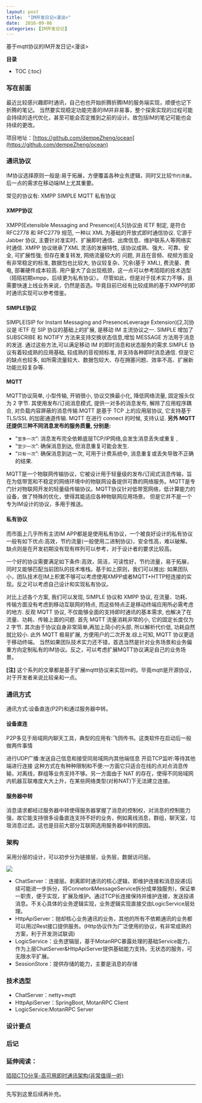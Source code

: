 ```yaml
---
layout: post
title:  "IM开发日记<漫谈>"
date:  2016-09-06
categories: [IM开发日记]
---
```


基于mqtt协议的IM开发日记<漫谈>

**目录**

* TOC
{:toc}

### 写在前面

最近比较感兴趣即时通讯，自己也也开始折腾折腾IM的服务端实现，顺便也记下折腾的笔记。
当然要实现稳定功能完善的IM并非易事，整个探索实现的过程可能会持续的迭代优化，甚至可能会否定推到之前的设计。故包括IM的笔记可能也会持续的更改。

项目地址：[https://github.com/dempeZheng/ocean](https://github.com/dempeZheng/ocean)


### 通讯协议

IM协议选择原则一般是:易于拓展，方便覆盖各种业务逻辑，同时又比较`节约流量`。后一点的需求在移动端IM上尤其重要。

常见的协议有:
XMPP
SIMPLE
MQTT
私有协议

#### XMPP协议
XMPP(Extensible Messaging and Presence)[4,5]协议由 IETF 制定, 是符合 RFC2778 和 RFC2779 规范, 一种以 XML 为基础的开放式即时通信协议. 它源于Jabber 协议, 主要针对准实时、扩展即时通信、出席信息、维护联系人等网络实时通信. XMPP 协议继承了XML 灵活的发展特性, 该协议成熟、强大、可靠、安全, 可扩展性强; 但存在重复转发, 网络流量较大的
问题, 并且在音频、视频方面没有非常稳定的标准, 数据包也比较大, 协议较复杂、冗余(基于 XML), 费流量、费电, 部署硬件成本较高. 用户量大了会出现瓶颈，这一点可以参考陌陌的技术选型（陌陌初期xmpp，后续更为私有协议）。
尽管如此，但是对于技术实力不够，且需要快速上线业务来说，仍然是首选。毕竟目前已经有比较成熟的基于XMPP的即时通讯实现可以参考借鉴。

#### SIMPLE协议
SIMPLE(SIP for Instant Messaging and PresenceLeverage Extension)[2,3]协议是 IETF 在 SIP 协议的基础上的扩展, 是移动 IM 主流协议之一. SIMPLE 增加了SUBSCRIBE 和 NOTIFY 方法来支持交换状态信息,增加 MESSAGE 方法用于消息的发送. 通过这些方法,可以满足移动 IM 的即时消息和状态服务的需求.SIMPLE 协议有着较成熟的应用基础, 较成熟的音视频标准, 并支持各种即时消息通信. 但是它的缺点也较多, 如所需流量较大、数据包较大、存在拥塞问题、效率不高、扩展新功能比较复杂等. 

#### MQTT

MQTT协议简单, 小型传输, 开销很小, 协议交换最小化, 降低网络流量, 固定报头仅为 2 字节. 其使用发布/订阅消息模式, 提供一对多的消息发布, 解除了应用程序耦合, 对负载内容屏蔽的消息传输.MQTT 是基于 TCP 上的应用层协议, 它支持基于TLS/SSL 的加密通道传输. MQTT 在进行 connect 的时候, 支持认证. 
**另外 MQTT 还提供三种不同消息发布的服务质量, 分别是:**

-  “`至多一次`”: 消息发布完全依赖底层TCP/IP网络,会发生消息丢失或重复 ,
- “`至少一次`”: 确保消息到达, 但消息重复可能会发生.
-  “`只有一次`”: 确保消息到达一次, 可用于计费系统中, 消息重复或丢失导致不正确的结果.
 
MQTT是一个物联网传输协议，它被设计用于轻量级的发布/订阅式消息传输，旨在为低带宽和不稳定的网络环境中的物联网设备提供可靠的网络服务。MQTT是专门针对物联网开发的轻量级传输协议。MQTT协议针对低带宽网络，低计算能力的设备，做了特殊的优化，使得其能适应各种物联网应用场景。
但是它并不是一个专为IM设计的协议，多用于推送。


#### 私有协议

而市面上几乎所有主流IM APP都是是使用私有协议，一个被良好设计的私有协议一般有如下优点:高效，节约流量(一般使用二进制协议)，安全性高，难以破解。缺点则是在开发初期没有现有样列可以参考，对于设计者的要求比较高。


一个好的协议需要满足如下条件:高效，简洁，可读性好，节约流量，易于拓展，同时又能够匹配当前团队的技术堆栈。基于如上原则，我们可以推出: 如果团队小，团队技术在IM上积累不够可以考虑使用XMPP或者MQTT+HTTP短连接的实现。反之可以考虑自己设计和实现私有协议。


对比上述各个方案, 我们可以发现, SIMPLE 协议和 XMPP 协议, 在流量、功耗、传输方面没有考虑到移动互联网的特点, 而这些特点正是移动终端应用所必需考虑的地方. 反观 MQTT 协议, 不仅能够全面的支持即时通讯的基本需求, 也解决了在流量、功耗、传输上面的问题. 首先 MQTT 流量消耗非常的小, 它的固定长度仅为 2 字节. 其次由于协议自身非常简单,再加上简小的头部, 所以解析代价低, 功耗自然就比较小. 此外 MQTT 极易扩展, 方便用户的二次开发.综上可知, MQTT 协议更适于移动终端。
当然如果团队技术实力还不错，首选当然是针对业务场景和业务偏重方向定制私有的IM协议。反之，可以考虑扩展MQTT协议满足自己的业务场景。


**[注]** 这个系列的文章都是基于扩展mqttt协议来实现im的。毕竟mqtt是开源协议，对于开发者来说比较亲和一点。

### 通讯方式
通讯方式:设备直连(P2P)和通过服务器中转。
#### 设备直连

P2P多见于局域网内聊天工具，典型的应用有:飞鸽传书。这类软件在启动后一般做两件事情

进行UDP广播:发送自己信息和接受同局域网内其他端信息
开启TCP监听:等待其他端进行连接
这种方式在有种种限制和不便:一方面它只适合在线的点对点消息传输，对离线，群组等业务支持不够。另一方面由于 NAT 的存在，使得不同局域网内机器互联难度大大上升，在某些网络类型(对称NAT)下无法建立连接。

#### 服务器中转
消息请求都经过服务器中转使得服务器掌握了消息的控制权，对消息的控制能力强，故它能支持很多设备直连支持不好的业务，例如离线消息，群组，聊天室，垃圾消息过滤。这也是目前大部分互联网选用服务器中转的原因。

### 架构
采用分层的设计，可以初步分为链接层，业务层，数据访问层。

![](/code/images//im/chat-info.png)

- ChatServer：连接层。剥离即时通讯的核心逻辑，即维护连接和消息投递(后续可能进一步拆分，将Connetor&MessageService拆分成单独服务)，保证单一职责，便于实现，扩展及维护。通过TCP长连接保持并维护连接，发送投递消息。不关心具体的业务逻辑实现，业务逻辑实现直接交由LogicService层处理。
- HttpApiServer：抛却核心业务通讯的业务，其他的所有不依赖通讯的业务都可以用过Rest接口提供服务。(Http协议作为广泛使用的协议，有非常成熟的方案，利于开发测试联调)
- LogicService：业务逻辑层，基于MotanRPC暴露处理的基础Service能力，作为上层ChatServer&HttpApiServer提供基础能力支持。无状态的服务，可无限水平扩展。
- SessionStore：提供存储的能力，主要是消息的存储

### 技术选型
- ChatServer：netty+mqtt
- HttpApiServer：SpringBoot, MotanRPC Client
- LogicService:MotanRPC Server

### 设计要点



### 后记

### 延伸阅读：

[陌陌CTO分享-高可用即时通讯架构(非常值得一听)](http://www.infoq.com/cn/presentations/high-availability-instant-communication-architecture)

----
先写到这里后续再补充。

